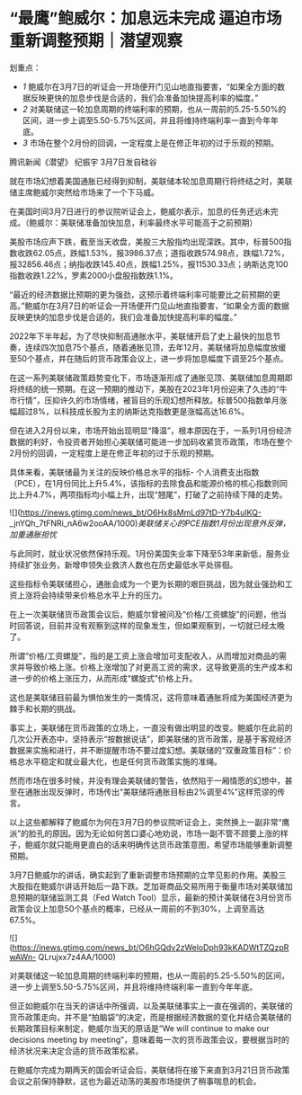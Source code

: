 # “最鹰”鲍威尔：加息远未完成 逼迫市场重新调整预期｜潜望观察

划重点：

  * _1_ 鲍威尔在3月7日的听证会一开场便开门见山地直指要害，“如果全方面的数据反映更快的加息步伐是合适的，我们会准备加快提高利率的幅度。”
  * _2_ 对美联储这一轮加息周期的终端利率的预期，也从一周前的5.25-5.50%的区间，进一步上调至5.50-5.75%区间，并且将维持终端利率一直到今年年底。
  * _3_ 市场在整个2月份的回调，一定程度上是在修正年初的过于乐观的预期。

腾讯新闻《潜望》 纪振宇 3月7日发自硅谷

就在市场幻想着美国通胀已经得到抑制，美联储本轮加息周期行将终结之时，美联储主席鲍威尔突然给市场来了一个下马威。

在美国时间3月7日进行的参议院听证会上，鲍威尔表示，加息的任务还远未完成。（鲍威尔：美联储准备加快加息，利率最终水平可能高于之前预期）

美股市场应声下跌，截至当天收盘，美股三大股指均出现深跌。其中，标普500指数收跌62.05点，跌幅1.53%，报3986.37点；道指收跌574.98点，跌幅1.72%，报32856.46点；纳指收跌145.40点，跌幅1.25%，报11530.33点；纳斯达克100指数收跌1.22%，罗素2000小盘股指数跌1.1%。

“最近的经济数据比预期的更为强劲，这预示着终端利率可能要比之前预期的更高。”鲍威尔在3月7日的听证会一开场便开门见山地直指要害，“如果全方面的数据反映更快的加息步伐是合适的，我们会准备加快提高利率的幅度。”

2022年下半年起，为了尽快抑制高通胀水平，美联储开启了史上最快的加息节奏，连续四次加息75个基点，随着通胀见顶，去年12月，美联储将加息幅度放缓至50个基点，并在随后的货币政策会议上，进一步将加息幅度下调至25个基点。

在这一系列美联储政策趋势变化下，市场逐渐形成了通胀见顶、美联储加息周期即将终结的统一预期。在这一预期的推动下，美股在2023年1月份迎来了久违的“牛市行情”，压抑许久的市场情绪，被盲目的乐观幻想所释放。标普500指数单月涨幅超过8%，以科技成长股为主的纳斯达克指数更是涨幅高达16.6%。

但在进入2月份以来，市场开始出现明显“降温”，根本原因在于，一系列1月份经济数据的利好，令投资者开始担心美联储可能进一步加码收紧货币政策，市场在整个2月份的回调，一定程度上是在修正年初的过于乐观的预期。

具体来看，美联储最为关注的反映价格总水平的指标-
个人消费支出指数（PCE），在1月份同比上升5.4%，该指标的去除食品和能源价格的核心指数则同比上升4.7%，两项指标均小幅上升，出现“翘尾”，打破了之前持续下降的走势。

![](https://inews.gtimg.com/news_bt/O6Hx8sMmLd97tD-Y7b4ulKQ-
_jnYQh_7tFNRi_nA6w2ooAA/1000)_美联储关心的PCE指数1月份出现意外反弹，加重通胀担忧_

与此同时，就业状况依然保持乐观。1月份美国失业率下降至53年来新低，服务业持续扩张业务，新增申领失业救济人数也在历史最低水平处徘徊。

这些指标令美联储担心，通胀会成为一个更为长期的艰巨挑战，因为就业强劲和工资上涨将会持续带来价格总水平上升的压力。

在上一次美联储货币政策会议后，鲍威尔曾被问及“价格/工资螺旋”的问题，他当时回答说，目前并没有观察到这样的现象发生，但如果观察到，一切就已经太晚了。

所谓“价格/工资螺旋”，指的是工资上涨会增加可支配收入，从而增加对商品的需求并导致价格上涨。价格上涨增加了对更高工资的需求，这导致更高的生产成本和进一步的价格上涨压力，从而形成“螺旋式”价格上升。

这也是美联储目前最为惧怕发生的一类情况，这将意味着通胀将成为美国经济更为棘手和长期的挑战。

事实上，美联储在货币政策的立场上，一直没有做出明显的改变。鲍威尔在此前的几次公开表态中，坚持表示“按数据说话”，即美联储的货币政策，是基于客观经济数据来实施和进行，并不断提醒市场不要过度幻想。美联储的“双重政策目标”：价格总水平稳定和就业最大化，也是任何货币政策实施的准绳。

然而市场在很多时候，并没有理会美联储的警告，依然陷于一厢情愿的幻想中，甚至在通胀出现反弹时，市场传出“美联储将通胀目标由2%调至4%”这样荒谬的传言。

以上这些都解释了鲍威尔为何在3月7日的参议院听证会上，突然换上一副非常“鹰派”的脸孔的原因。因为无论如何苦口婆心地劝说，市场一副不管不顾要上涨的样子，鲍威尔就只能用更直白的话来明确传达货币政策意图，希望市场能够重新调整预期。

3月7日鲍威尔的讲话，确实起到了重新调整市场预期的立竿见影的作用。美股三大股指在鲍威尔讲话开始后一路下跌。芝加哥商品交易所用于衡量市场对美联储加息预期的联储监测工具（Fed
Watch Tool）显示，最新的预计美联储在3月份货币政策会议上加息50个基点的概率，已经从一周前的不到30%，上调至高达67.5%。

![](https://inews.gtimg.com/news_bt/O6hGQdv2zWeloDph93kKADWtTZQzpRwAWn-
QLrujxx7z4AA/1000)

对美联储这一轮加息周期的终端利率的预期，也从一周前的5.25-5.50%的区间，进一步上调至5.50-5.75%区间，并且将维持终端利率一直到今年年底。

但正如鲍威尔在当天的讲话中所强调，以及美联储事实上一直在强调的，美联储的货币政策走向，并不是“拍脑袋”的决定，而是根据经济数据的变化并结合美联储的长期政策目标来制定，鲍威尔当天的原话是“We
will continue to make our decisions meeting by
meeting”，意味着每一次的货币政策会议，要根据当时的经济状况来决定合适的货币政策松紧。

在鲍威尔完成为期两天的国会听证会后，美联储将在接下来直到3月21日货币政策会议之前保持静默，这也为最近动荡的美股市场提供了稍事喘息的机会。

